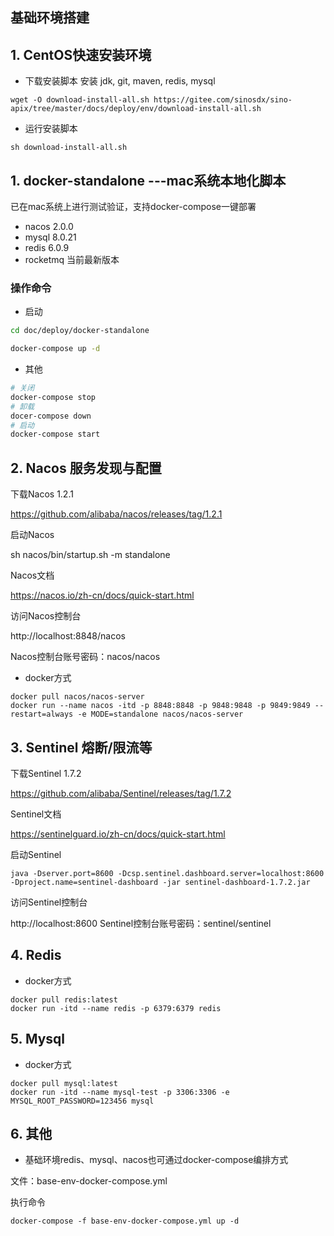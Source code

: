 ## 基础环境搭建

## 1. CentOS快速安装环境
- 下载安装脚本
安装 jdk, git, maven, redis, mysql
```
wget -O download-install-all.sh https://gitee.com/sinosdx/sino-apix/tree/master/docs/deploy/env/download-install-all.sh
```
- 运行安装脚本
```
sh download-install-all.sh
```

## 1. docker-standalone ---mac系统本地化脚本
已在mac系统上进行测试验证，支持docker-compose一键部署
- nacos 2.0.0
- mysql 8.0.21
- redis 6.0.9
- rocketmq 当前最新版本

### 操作命令

- 启动
```bash
cd doc/deploy/docker-standalone

docker-compose up -d
```
- 其他
```bash
# 关闭
docker-compose stop
# 卸载
docer-compose down
# 启动
docker-compose start
```

## 2. Nacos 服务发现与配置
下载Nacos 1.2.1

https://github.com/alibaba/nacos/releases/tag/1.2.1

启动Nacos

sh nacos/bin/startup.sh -m standalone

Nacos文档

https://nacos.io/zh-cn/docs/quick-start.html

访问Nacos控制台

http://localhost:8848/nacos 

Nacos控制台账号密码：nacos/nacos

- docker方式
```
docker pull nacos/nacos-server
docker run --name nacos -itd -p 8848:8848 -p 9848:9848 -p 9849:9849 --restart=always -e MODE=standalone nacos/nacos-server
```

## 3. Sentinel 熔断/限流等
下载Sentinel 1.7.2

https://github.com/alibaba/Sentinel/releases/tag/1.7.2

Sentinel文档

https://sentinelguard.io/zh-cn/docs/quick-start.html

启动Sentinel
 ```
java -Dserver.port=8600 -Dcsp.sentinel.dashboard.server=localhost:8600 -Dproject.name=sentinel-dashboard -jar sentinel-dashboard-1.7.2.jar
 ```
访问Sentinel控制台

http://localhost:8600 Sentinel控制台账号密码：sentinel/sentinel

## 4. Redis
- docker方式
```
docker pull redis:latest
docker run -itd --name redis -p 6379:6379 redis
```

## 5. Mysql
- docker方式
```
docker pull mysql:latest
docker run -itd --name mysql-test -p 3306:3306 -e MYSQL_ROOT_PASSWORD=123456 mysql
```
## 6. 其他
- 基础环境redis、mysql、nacos也可通过docker-compose编排方式

文件：base-env-docker-compose.yml

执行命令
```
docker-compose -f base-env-docker-compose.yml up -d
```
